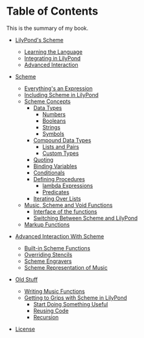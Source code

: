 # Table of Contents

This is the summary of my book.

* [LilyPond's Scheme](intro/README.md)
    * [Learning the Language](intro/language.md)
    * [Integrating in LilyPond](intro/integrating.md)
    * [Advanced Interaction](intro/advanced.md)
* [Scheme](scheme/README.md)
    * [Everything's an Expression](scheme/expressions.md)
    * [Including Scheme in LilyPond](scheme/including.md)
    * [Scheme Concepts](scheme/concepts.md)
        * [Data Types](scheme/data-types/README.md)
            * [Numbers](scheme/data-types/numbers.md)
            * [Booleans](scheme/data-types/booleans.md)
            * [Strings](scheme/data-types/strings.md)
            * [Symbols](scheme/data-types/symbols.md)
        * [Compound Data Types](scheme/data-types/compound.md)
            * [Lists and Pairs](scheme/data-types/lists-and-pairs.md)
            * [Custom Types](scheme/data-types/custom.md)
        * [Quoting](scheme/quoting.md)
        * [Binding Variables](binding.md)
        * [Conditionals]()
        * [Defining Procedures](scheme/defining-procedures.md)
            * [lambda Expressions](scheme/lambda.md)
            * [Predicates](scheme/predicates.md)
        * [Iterating Over Lists]()
    * [Music, Scheme and Void Functions](lilypond/functions/music-scheme-void.md)
        * [Interface of the functions](lilypond/functions/interface.md)
        * [Switching Between Scheme and LilyPond](lilypond/functions/switch-languages.md)
    * [Markup Functions]()

* [Advanced Interaction With Scheme](advanced/README.md)
    * [Built-in Scheme Functions](advanced/built-in/README.md)
    * [Overriding Stencils]()
    * [Scheme Engravers](advanced/engravers/README.me)
    * [Scheme Representation of Music](advanced/scheme-music/README.md)
* [Old Stuff]()
    * [Writing Music Functions](old-stuff/functions/README.md)
    * [Getting to Grips with Scheme in LilyPond](old-stuff/functions/01.md)
        * [Start Doing Something Useful](old-stuff/functions/02.md)
        * [Reusing Code](old-stuff/functions/03.md)
        * [Recursion](old-stuff/functions/04.md)
* [License](license.md)
